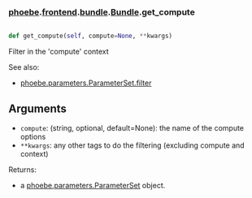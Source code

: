 ### [phoebe](phoebe.md).[frontend](phoebe.frontend.md).[bundle](phoebe.frontend.bundle.md).[Bundle](phoebe.frontend.bundle.Bundle.md).get_compute

```py

def get_compute(self, compute=None, **kwargs)

```



Filter in the 'compute' context

See also:
* [phoebe.parameters.ParameterSet.filter](phoebe.parameters.ParameterSet.filter.md)

Arguments
----------
* `compute`: (string, optional, default=None): the name of the compute options
* `**kwargs`: any other tags to do the filtering (excluding compute and context)

Returns:
* a [phoebe.parameters.ParameterSet](phoebe.parameters.ParameterSet.md) object.

